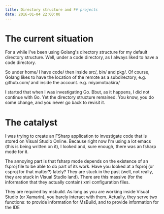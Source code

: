 ```yaml
---
title: Directory structure and F# projects
date: 2016-01-04 22:00:00
---
```


# The current situation

For a while I've been using Golang's directory structure for my default directory structure. Well, under a code directory, as I always liked to have a code directory.

So under home/ I have code/ then inside src/, bin/ and pkg/. Of course, Golang likes to have the location of the remote as a subdirectory, e.g. github.com/ and inside the account. e.g. miyamotoakira/

I started that when I was investigating Go. Bbut, as it happens, I did not continue with Go. Yet the directory structure remained. You know, you do some change, and you never go back to revisit it.

# The catalyst

I was trying to create an FSharp application to investigate code that is stored on Visual Studio Online. Because right now I'm using a lot emacs (this is being written on it), I looked and, sure enough, there was an fsharp mode for it.

The annoying part is that fsharp mode depends on the existence of an fsproj file to be able to do part of its work. Have you looked at a fsproj (or csproj for that matter?) lately? They are stuck in the past (well, not really, they are stuck in Visual Studio land). There are this massive (for the information that they actually contain) xml configuration files.

They are required by msbuild. As long as you are working inside Visual Studio (or Xamarin), you barely interact with them. Actually, they serve two functions: to provide information for MsBuild, and to provide information for the IDE


